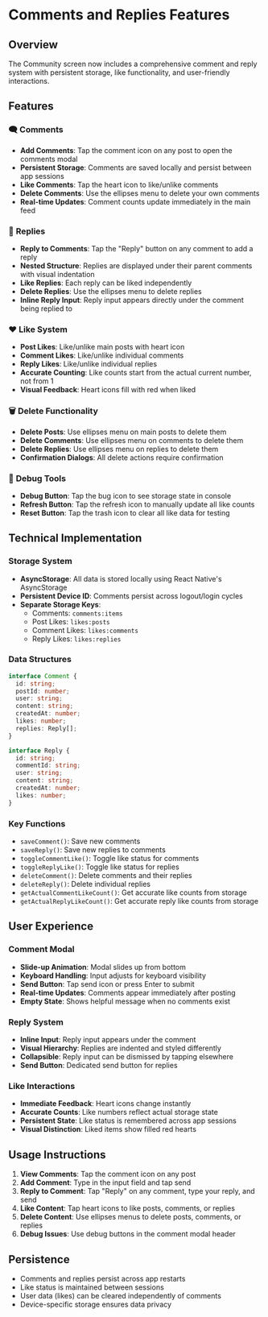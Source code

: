 # Comments and Replies Features

## Overview

The Community screen now includes a comprehensive comment and reply system with persistent storage, like functionality, and user-friendly interactions.

## Features

### 🗨️ **Comments**

- **Add Comments**: Tap the comment icon on any post to open the comments modal
- **Persistent Storage**: Comments are saved locally and persist between app sessions
- **Like Comments**: Tap the heart icon to like/unlike comments
- **Delete Comments**: Use the ellipses menu to delete your own comments
- **Real-time Updates**: Comment counts update immediately in the main feed

### 💬 **Replies**

- **Reply to Comments**: Tap the "Reply" button on any comment to add a reply
- **Nested Structure**: Replies are displayed under their parent comments with visual indentation
- **Like Replies**: Each reply can be liked independently
- **Delete Replies**: Use the ellipses menu to delete replies
- **Inline Reply Input**: Reply input appears directly under the comment being replied to

### ❤️ **Like System**

- **Post Likes**: Like/unlike main posts with heart icon
- **Comment Likes**: Like/unlike individual comments
- **Reply Likes**: Like/unlike individual replies
- **Accurate Counting**: Like counts start from the actual current number, not from 1
- **Visual Feedback**: Heart icons fill with red when liked

### 🗑️ **Delete Functionality**

- **Delete Posts**: Use ellipses menu on main posts to delete them
- **Delete Comments**: Use ellipses menu on comments to delete them
- **Delete Replies**: Use ellipses menu on replies to delete them
- **Confirmation Dialogs**: All delete actions require confirmation

### 🔧 **Debug Tools**

- **Debug Button**: Tap the bug icon to see storage state in console
- **Refresh Button**: Tap the refresh icon to manually update all like counts
- **Reset Button**: Tap the trash icon to clear all like data for testing

## Technical Implementation

### Storage System

- **AsyncStorage**: All data is stored locally using React Native's AsyncStorage
- **Persistent Device ID**: Comments persist across logout/login cycles
- **Separate Storage Keys**:
  - Comments: `comments:items`
  - Post Likes: `likes:posts`
  - Comment Likes: `likes:comments`
  - Reply Likes: `likes:replies`

### Data Structures

```typescript
interface Comment {
  id: string;
  postId: number;
  user: string;
  content: string;
  createdAt: number;
  likes: number;
  replies: Reply[];
}

interface Reply {
  id: string;
  commentId: string;
  user: string;
  content: string;
  createdAt: number;
  likes: number;
}
```

### Key Functions

- `saveComment()`: Save new comments
- `saveReply()`: Save new replies to comments
- `toggleCommentLike()`: Toggle like status for comments
- `toggleReplyLike()`: Toggle like status for replies
- `deleteComment()`: Delete comments and their replies
- `deleteReply()`: Delete individual replies
- `getActualCommentLikeCount()`: Get accurate like counts from storage
- `getActualReplyLikeCount()`: Get accurate reply like counts from storage

## User Experience

### Comment Modal

- **Slide-up Animation**: Modal slides up from bottom
- **Keyboard Handling**: Input adjusts for keyboard visibility
- **Send Button**: Tap send icon or press Enter to submit
- **Real-time Updates**: Comments appear immediately after posting
- **Empty State**: Shows helpful message when no comments exist

### Reply System

- **Inline Input**: Reply input appears under the comment
- **Visual Hierarchy**: Replies are indented and styled differently
- **Collapsible**: Reply input can be dismissed by tapping elsewhere
- **Send Button**: Dedicated send button for replies

### Like Interactions

- **Immediate Feedback**: Heart icons change instantly
- **Accurate Counts**: Like numbers reflect actual storage state
- **Persistent State**: Like status is remembered across app sessions
- **Visual Distinction**: Liked items show filled red hearts

## Usage Instructions

1. **View Comments**: Tap the comment icon on any post
2. **Add Comment**: Type in the input field and tap send
3. **Reply to Comment**: Tap "Reply" on any comment, type your reply, and send
4. **Like Content**: Tap heart icons to like posts, comments, or replies
5. **Delete Content**: Use ellipses menus to delete posts, comments, or replies
6. **Debug Issues**: Use debug buttons in the comment modal header

## Persistence

- Comments and replies persist across app restarts
- Like status is maintained between sessions
- User data (likes) can be cleared independently of comments
- Device-specific storage ensures data privacy


